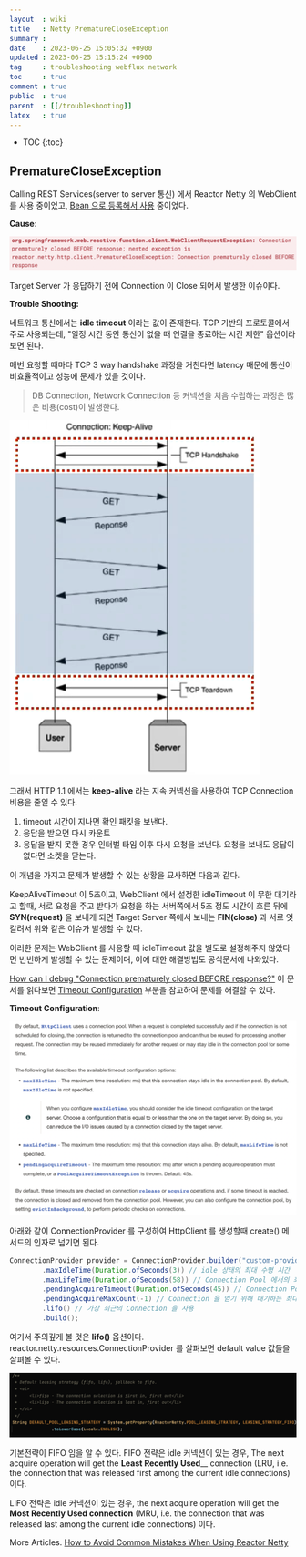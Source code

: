 ```yaml
---
layout  : wiki
title   : Netty PrematureCloseException
summary : 
date    : 2023-06-25 15:05:32 +0900
updated : 2023-06-25 15:15:24 +0900
tag     : troubleshooting webflux network
toc     : true
comment : true
public  : true
parent  : [[/troubleshooting]]
latex   : true
---
```

* TOC
{:toc}

## PrematureCloseException

Calling REST Services(server to server 통신) 에서 Reactor Netty 의 WebClient 를 사용 중이었고, [Bean 으로 등록해서 사용](https://docs.spring.io/spring-boot/docs/2.1.0.RELEASE/reference/html/boot-features-webclient.html#boot-features-webclient) 중이었다.

__Cause__:

![](/resource/wiki/troubleshooting-webclientrequestexception/webclientrequestexception.png)

Target Server 가 응답하기 전에 Connection 이 Close 되어서 발생한 이슈이다. 

__Trouble Shooting:__

네트워크 통신에서는 __idle timeout__ 이라는 값이 존재한다. TCP 기반의 프로토콜에서 주로 사용되는데, "일정 시간 동안 통신이 없을 때 연결을 종료하는 시간 제한" 옵션이라 보면 된다.

매번 요청할 때마다 TCP 3 way handshake 과정을 거친다면 latency 때문에 통신이 비효율적이고 성능에 문제가 있을 것이다.

> DB Connection, Network Connection 등 커넥션을 처음 수립하는 과정은 많은 비용(cost)이 발생한다.

![](/resource/wiki/network-tcp-performance/keepalive.png)

그래서 HTTP 1.1 에서는 __keep-alive__ 라는 지속 커넥션을 사용하여 TCP Connection 비용을 줄일 수 있다.

1. timeout 시간이 지나면 확인 패킷을 보낸다.
2. 응답을 받으면 다시 카운트
3. 응답을 받지 못한 경우 인터벌 타임 이후 다시 요청을 보낸다. 요청을 보내도 응답이 없다면 소켓을 닫는다.

이 개념을 가지고 문제가 발생할 수 있는 상황을 묘사하면 다음과 같다.

KeepAliveTimeout 이 5초이고, WebClient 에서 설정한 idleTimeout 이 무한 대기라고 할때, 
서로 요청을 주고 받다가 요청을 하는 서버쪽에서 5초 정도 시간이 흐른 뒤에 __SYN(request)__ 을 보내게 되면 Target Server 쪽에서
보내는 __FIN(close)__ 과 서로 엇갈려서 위와 같은 이슈가 발생할 수 있다.

이러한 문제는 WebClient 를 사용할 때 idleTimeout 값을 별도로 설정해주지 않았다면 빈번하게 발생할 수 있는 문제이며, 
이에 대한 해결방법도 공식문서에 나와있다.

[How can I debug "Connection prematurely closed BEFORE response?"](https://projectreactor.io/docs/netty/snapshot/reference/index.html#faq.connection-closed)
이 문서를 읽다보면 [Timeout Configuration](https://projectreactor.io/docs/netty/snapshot/reference/index.html#timeout-configuration) 부분을 참고하여 문제를 해결할 수 있다.

__Timeout Configuration__:

![](/resource/wiki/troubleshooting-webclientrequestexception/timeout-configuration.png)

아래와 같이 ConnectionProvider 를 구성하여 HttpClient 를 생성할때 create() 메서드의 인자로 넘기면 된다.

```java
ConnectionProvider provider = ConnectionProvider.builder("custom-provider")
        .maxIdleTime(Duration.ofSeconds(3)) // idle 상태의 최대 수명 시간
        .maxLifeTime(Duration.ofSeconds(58)) // Connection Pool 에서의 최대 수명 시간
        .pendingAcquireTimeout(Duration.ofSeconds(45)) // Connection Pool 에서 사용할 수 있는 Connection 이 없을때 (모두 사용중일때) Connection 을 얻기 위해 대기하는 시간. Default 45sec.
        .pendingAcquireMaxCount(-1) // Connection 을 얻기 위해 대기하는 최대 수
        .lifo() // 가장 최근의 Connection 을 사용
        .build();
```

여기서 주의깊게 볼 것은 __lifo()__ 옵션이다. reactor.netty.resources.ConnectionProvider 를 살펴보면 default value 값들을 살펴볼 수 있다.

![](/resource/wiki/troubleshooting-webclientrequestexception/fifo.png)

기본전략이 FIFO 임을 알 수 있다. FIFO 전략은 idle 커넥션이 있는 경우, The next acquire operation will get the __Least Recently Used____ connection (LRU, i.e. the connection that was released first among the current idle connections) 이다.

LIFO 전략은 idle 커넥션이 있는 경우, the next acquire operation will get the __Most Recently Used connection__ (MRU, i.e. the connection that was released last among the current idle connections) 이다.

More Articles. [How to Avoid Common Mistakes When Using Reactor Netty](https://speakerdeck.com/violetagg/how-to-avoid-common-mistakes-when-using-reactor-netty?slide=91)




